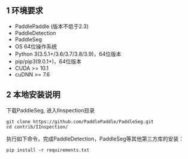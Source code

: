 ## 1 环境要求

- PaddlePaddle (版本不低于2.3)
- PaddleDetection
- PaddleSeg
- OS 64位操作系统
- Python 3(3.5.1+/3.6/3.7/3.8/3.9)，64位版本
- pip/pip3(9.0.1+)，64位版本
- CUDA >= 10.1
- cuDNN >= 7.6

## 2 本地安装说明

下载PaddleSeg, 进入IInspection目录
```
git clone https://github.com/PaddlePaddle/PaddleSeg.git
cd contrib/IInspection/
```

执行如下命令，完成PaddleDetection，PaddleSeg等其他第三方库的安装：
```
pip install -r requirements.txt
```
